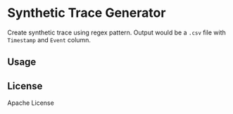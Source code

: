 # Synthetic Trace Generator

Create synthetic trace using regex pattern. Output would be a `.csv` file with `Timestamp` and `Event` column.

## Usage


## License
Apache License
